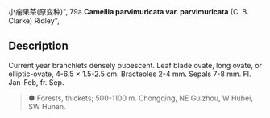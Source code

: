 小瘤果茶(原变种)",
79a.**Camellia parvimuricata var. parvimuricata** (C. B. Clarke) Ridley",

## Description
Current year branchlets densely pubescent. Leaf blade ovate, long ovate, or elliptic-ovate, 4-6.5 × 1.5-2.5 cm. Bracteoles 2-4 mm. Sepals 7-8 mm. Fl. Jan-Feb, fr. Sep.

> ●  Forests, thickets; 500-1100 m. Chongqing, NE Guizhou, W Hubei, SW Hunan.
